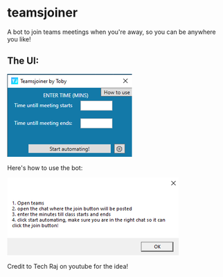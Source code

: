 # teamsjoiner
A bot to join teams meetings when you're away, so you can be anywhere you like!

## The UI:

![](images/ui.png)

Here's how to use the bot: 

![](images/howtouse.png)

Credit to Tech Raj on youtube for the idea!
